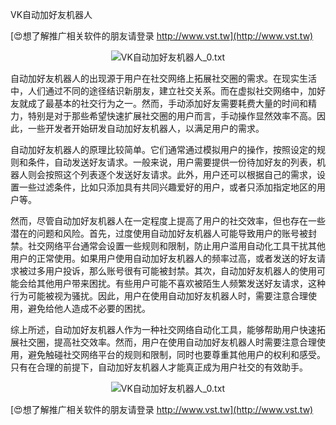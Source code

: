 VK自动加好友机器人

[😍想了解推广相关软件的朋友请登录 http://www.vst.tw](http://www.vst.tw)

 <center><img src="https://vst.tw/MP4/tuiguang/png/6.png" alt="VK自动加好友机器人_0.txt"></center>

自动加好友机器人的出现源于用户在社交网络上拓展社交圈的需求。在现实生活中，人们通过不同的途径结识新朋友，建立社交关系。而在虚拟社交网络中，加好友就成了最基本的社交行为之一。然而，手动添加好友需要耗费大量的时间和精力，特别是对于那些希望快速扩展社交圈的用户而言，手动操作显然效率不高。因此，一些开发者开始研发自动加好友机器人，以满足用户的需求。

自动加好友机器人的原理比较简单。它们通常通过模拟用户的操作，按照设定的规则和条件，自动发送好友请求。一般来说，用户需要提供一份待加好友的列表，机器人则会按照这个列表逐个发送好友请求。此外，用户还可以根据自己的需求，设置一些过滤条件，比如只添加具有共同兴趣爱好的用户，或者只添加指定地区的用户等。

然而，尽管自动加好友机器人在一定程度上提高了用户的社交效率，但也存在一些潜在的问题和风险。首先，过度使用自动加好友机器人可能导致用户的账号被封禁。社交网络平台通常会设置一些规则和限制，防止用户滥用自动化工具干扰其他用户的正常使用。如果用户使用自动加好友机器人的频率过高，或者发送的好友请求被过多用户投诉，那么账号很有可能被封禁。其次，自动加好友机器人的使用可能会给其他用户带来困扰。有些用户可能不喜欢被陌生人频繁发送好友请求，这种行为可能被视为骚扰。因此，用户在使用自动加好友机器人时，需要注意合理使用，避免给他人造成不必要的困扰。

综上所述，自动加好友机器人作为一种社交网络自动化工具，能够帮助用户快速拓展社交圈，提高社交效率。然而，用户在使用自动加好友机器人时需要注意合理使用，避免触碰社交网络平台的规则和限制，同时也要尊重其他用户的权利和感受。只有在合理的前提下，自动加好友机器人才能真正成为用户社交的有效助手。

 <center><img src="https://vst.tw/MP4/tuiguang/png/7.png" alt="VK自动加好友机器人_0.txt"></center>

[😍想了解推广相关软件的朋友请登录 http://www.vst.tw](http://www.vst.tw)




